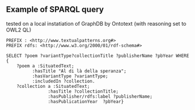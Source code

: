 ## Example of SPARQL query
tested on a local instatiation of GraphDB by Ontotext (with reasoning set to OWL2 QL)

```sparql
PREFIX : <http://www.textualpatterns.org#>
PREFIX rdfs: <http://www.w3.org/2000/01/rdf-schema#>

SELECT ?poem ?variantType?collectionTitle ?publisherName ?pbYear WHERE {
    ?poem a :SituatedText; 
          :hasTitle "Al di là della speranza";
          :hasVariantType ?variantType;
          :includedIn ?collection.
    ?collection a :SituatedText;
                :hasTitle ?collectionTitle;
                :hasPublisher/rdfs:label ?publisherName;
                :hasPublicationYear  ?pbYear}
```
